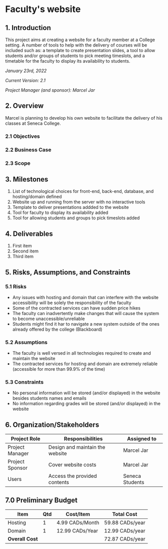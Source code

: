 # Faculty's website

## 1. Introduction

This project aims at creating a website for a faculty member at a College setting. A number of tools to help with the delivery of courses will be included such as: a template to create presentation slides, a tool to allow students and/or groups of students to pick meeting timeslots, and a timetable for the faculty to display its availability to students.

*January 23rd, 2022*

*Current Version: 2.1*

*Project Manager (and sponsor): Marcel Jar*

## 2. Overview

Marcel is planning to develop his own website to facilitate the delivery of his classes at Seneca College.

### 2.1 Objectives

### 2.2 Business Case

### 2.3 Scope

## 3. Milestones

1. List of technological choices for front-end, back-end, database, and hosting/domain defined
2. Website up and running from the server with no interactive tools
3. Template to deliver presentations addded to the website
4. Tool for faculty to display its availability added
5. Tool for allowing students and groups to pick timeslots added

## 4. Deliverables

1. First item
2. Second item
3. Third item

## 5. Risks, Assumptions, and Constraints

### 5.1 Risks

- Any issues with hosting and domain that can interfere with the website accessibility will be solely the responsibility of the faculty
- Some of the contracted services can have sudden price hikes
- The faculty can inadvertently make changes that will cause the system to become unaccessible/unreliable
- Students might find it har to navigate a new system outside of the ones already offered by the college (Blackboard)

### 5.2 Assumptions

- The faculty is well versed in all technologies required to create and maintain the website
- The contracted services for hosting and domain are extremely reliable (accessible for more than 99.9% of the time)

### 5.3 Constraints

- No personal information will be stored (and/or displayed) in the website besides students names and emails
- No information regarding grades will be stored (and/or displayed) in the website

## 6. Organization/Stakeholders

| Project Role | Responsibilities | Assigned to |
| ----------- | ----------- | ----------- |
| Project Manager | Design and maintain the website| Marcel Jar|
| Project Sponsor | Cover website costs | Marcel Jar|
| Users | Access the provided contents  | Seneca Students|

## 7.0 Preliminary Budget


| Item | Qtd | Cost/Item | Total Cost |
| ----------- | ----------- | ----------- |  ----------- |
| Hosting  | 1 | 4.99 CADs/Month| 59.88 CADs/year|
| Domain | 1| 12.99 CADs/Year| 12.99 CADs/year|
| **Overall Cost** |  | | 72.87 CADs/year|
